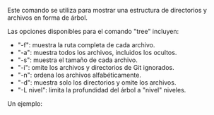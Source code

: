 Este comando se utiliza para mostrar una estructura de directorios y archivos en forma de árbol.

Las opciones disponibles para el comando "tree" incluyen:

-   "-f": muestra la ruta completa de cada archivo.
-   "-a": muestra todos los archivos, incluidos los ocultos.
-   "-s": muestra el tamaño de cada archivo.
-   "-i": omite los archivos y directorios de Git ignorados.
-   "-n": ordena los archivos alfabéticamente.
-   "-d": muestra solo los directorios y omite los archivos.
-   "-L nivel": limita la profundidad del árbol a "nivel" niveles.

Un ejemplo:
